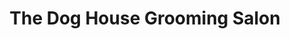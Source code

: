 ---
title: "The Dog House Grooming Salon"
url: /liverpool/the-dog-house-grooming-salon/
shop: pet grooming
---